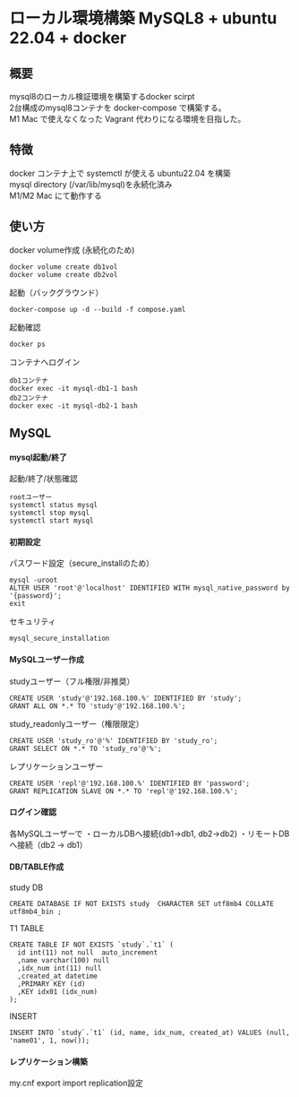 # ローカル環境構築 MySQL8 + ubuntu 22.04 + docker

## 概要

mysql8のローカル検証環境を構築するdocker scirpt  
2台構成のmysql8コンテナを docker-compose で構築する。  
M1 Mac で使えなくなった Vagrant 代わりになる環境を目指した。  

## 特徴

docker コンテナ上で systemctl が使える ubuntu22.04 を構築  
mysql directory (/var/lib/mysql)を永続化済み  
M1/M2 Mac にて動作する  

## 使い方

docker volume作成 (永続化のため)
```
docker volume create db1vol
docker volume create db2vol
```
起動（バックグラウンド）
```
docker-compose up -d --build -f compose.yaml
```
起動確認
```
docker ps
```
コンテナへログイン
```
db1コンテナ
docker exec -it mysql-db1-1 bash
db2コンテナ
docker exec -it mysql-db2-1 bash
```

## MySQL 

#### mysql起動/終了

起動/終了/状態確認
```
rootユーザー
systemctl status mysql
systemctl stop mysql
systemctl start mysql
```

#### 初期設定

パスワード設定（secure_installのため）
```
mysql -uroot
ALTER USER 'root'@'localhost' IDENTIFIED WITH mysql_native_password by '{password}';
exit
```
セキュリティ
```
mysql_secure_installation
```

#### MySQLユーザー作成

studyユーザー（フル権限/非推奨）
```
CREATE USER 'study'@'192.168.100.%' IDENTIFIED BY 'study';
GRANT ALL ON *.* TO 'study'@'192.168.100.%';
```
study_readonlyユーザー（権限限定）
```
CREATE USER 'study_ro'@'%' IDENTIFIED BY 'study_ro';
GRANT SELECT ON *.* TO 'study_ro'@'%';
```

レプリケーションユーザー
```
CREATE USER 'repl'@'192.168.100.%' IDENTIFIED BY 'password';
GRANT REPLICATION SLAVE ON *.* TO 'repl'@'192.168.100.%';
```

#### ログイン確認

各MySQLユーザーで
・ローカルDBへ接続(db1->db1,  db2->db2)
・リモートDBへ接続（db2 -> db1）


#### DB/TABLE作成

study DB
```
CREATE DATABASE IF NOT EXISTS study  CHARACTER SET utf8mb4 COLLATE utf8mb4_bin ;
```
T1 TABLE
```
CREATE TABLE IF NOT EXISTS `study`.`t1` (
  id int(11) not null  auto_increment
  ,name varchar(100) null
  ,idx_num int(11) null
  ,created_at datetime
  ,PRIMARY KEY (id)
  ,KEY idx01 (idx_num)
);
```
INSERT
```
INSERT INTO `study`.`t1` (id, name, idx_num, created_at) VALUES (null, 'name01', 1, now());
```

#### レプリケーション構築

my.cnf
export
import
replication設定

